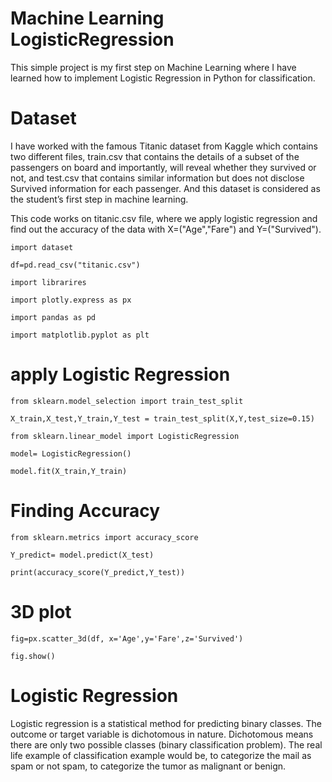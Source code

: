 # Machine Learning LogisticRegression
This simple project is my first step on Machine Learning where I have learned how to implement Logistic Regression in Python for classification.

# Dataset

I have worked with the famous Titanic dataset from Kaggle which contains two different files, train.csv that contains the details of a subset of the passengers on board and importantly, will reveal whether they survived or not, and test.csv that contains similar information but does not disclose Survived information for each passenger. And this dataset is considered as the student’s first step in machine learning.

This code works on titanic.csv file, where we apply logistic regression and find out the accuracy of the data with X=("Age","Fare") and Y=("Survived").

```import dataset```

```df=pd.read_csv("titanic.csv")```

```import librarires```

```import plotly.express as px```

```import pandas as pd```

```import matplotlib.pyplot as plt```

# apply Logistic Regression

```from sklearn.model_selection import train_test_split```

```X_train,X_test,Y_train,Y_test = train_test_split(X,Y,test_size=0.15)```

```from sklearn.linear_model import LogisticRegression```

```model= LogisticRegression()```

```model.fit(X_train,Y_train)```

# Finding Accuracy

```from sklearn.metrics import accuracy_score```

```Y_predict= model.predict(X_test)```

```print(accuracy_score(Y_predict,Y_test))```

# 3D plot

```fig=px.scatter_3d(df, x='Age',y='Fare',z='Survived')```

```fig.show()```

# Logistic Regression

Logistic regression is a statistical method for predicting binary classes. The outcome or target variable is dichotomous in nature. Dichotomous means there are only two possible classes (binary classification problem). The real life example of classification example would be, to categorize the mail as spam or not spam, to categorize the tumor as malignant or benign.

